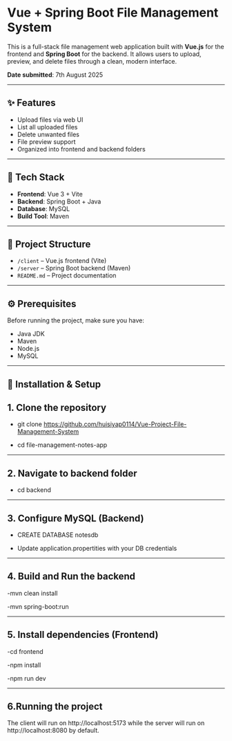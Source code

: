 # Vue + Spring Boot File Management System

This is a full-stack file management web application built with **Vue.js** for the frontend and **Spring Boot** for the backend. It allows users to upload, preview, and delete files through a clean, modern interface.

**Date submitted**: 7th August 2025

---

## ✨ Features

- Upload files via web UI  
- List all uploaded files  
- Delete unwanted files  
- File preview support  
- Organized into frontend and backend folders  

---

## 🧰 Tech Stack

- **Frontend**: Vue 3 + Vite  
- **Backend**: Spring Boot + Java  
- **Database**: MySQL  
- **Build Tool**: Maven  

---

## 📁 Project Structure

- `/client` – Vue.js frontend (Vite)  
- `/server` – Spring Boot backend (Maven)  
- `README.md` – Project documentation  

---

## ⚙️ Prerequisites

Before running the project, make sure you have:

- Java JDK  
- Maven  
- Node.js  
- MySQL  

---

## 🚀 Installation & Setup

## 1. Clone the repository

- git clone https://github.com/huisiyap0114/Vue-Project-File-Management-System

- cd file-management-notes-app

---

## 2. Navigate to backend folder

-  cd backend

---
   
## 3. Configure MySQL (Backend)

- CREATE DATABASE notesdb 

- Update application.propertities with your DB credentials

---   
## 4. Build and Run the backend

-mvn clean install

-mvn spring-boot:run

--- 
## 5. Install dependencies (Frontend)

-cd frontend

-npm install

-npm run dev

---
## 6.Running the project 

The client will run on http://localhost:5173 while the server will run on
    http://localhost:8080 by default.
